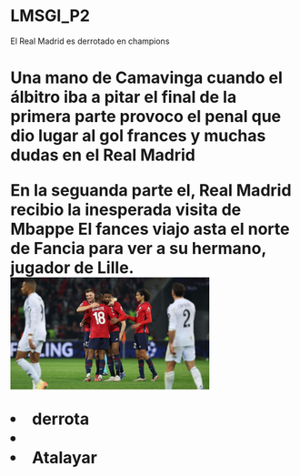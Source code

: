# LMSGI_P2
<!DOCTYPE html>
<html
title>El Real Madrid es derrotado en champions
</head> 
<boby>
<h1>Una mano de Camavinga cuando el álbitro iba a pitar el final de la primera parte provoco el penal que dio lugar al gol frances y muchas dudas en el Real Madrid
<p>En la seguanda parte el, Real Madrid recibio la inesperada visita de Mbappe
  El fances viajo asta el norte de Fancia para ver a su hermano, jugador de Lille.
   </head>
   <body>
   <img src="image.jpg" width="350" heijht="250" alt=
  <ol>
  <li>derrota</li>
  <li>
  <li>Atalayar</li>
  </dl>
  </boby>
  </html>
  </html>
